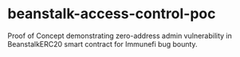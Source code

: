 # beanstalk-access-control-poc
Proof of Concept demonstrating zero-address admin vulnerability in BeanstalkERC20 smart contract for Immunefi bug bounty.

